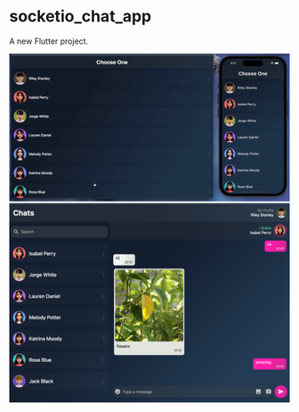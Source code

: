 # socketio_chat_app

A new Flutter project.


<p float="left">
  
 <img src="https://github.com/ElifYu/Socket.io-Chat-App/blob/main/assets/video-gif.gif"/>
   <img src="https://github.com/ElifYu/Socket.io-Chat-App/blob/main/assets/photo1.png" />
</p>
